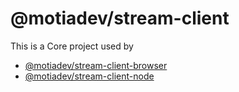 # @motiadev/stream-client

This is a Core project used by

- [@motiadev/stream-client-browser](https://www.npmjs.com/package/@motiadev/stream-client-browser)
- [@motiadev/stream-client-node](https://www.npmjs.com/package/@motiadev/stream-client-node)
